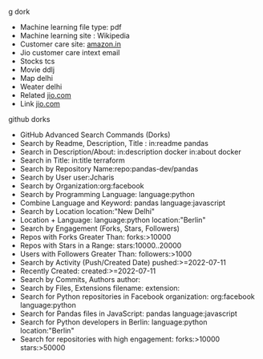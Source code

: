g dork
* Machine learning file type: pdf
* Machine learning site : Wikipedia 
* Customer care site: [amazon.in](http://amazon.in/)
* Jio customer care intext email 
* Stocks tcs
* Movie ddlj
* Map delhi
* Weater delhi
* Related [jio.com](http://jio.com/)
* Link [jio.com](http://jio.com/)

github dorks
* GitHub Advanced Search Commands (Dorks)
* Search by Readme, Description, Title : in:readme pandas
* Search in Description/About: in:description docker in:about  docker
* Search in Title: in:title terraform
* Search by Repository Name:repo:pandas-dev/pandas
* Search by User user:Jcharis
* Search by Organization:org:facebook
* Search by Programming Language: language:python
* Combine Language and Keyword: pandas language:javascript
* Search by Location location:"New Delhi"
* Location + Language: language:python location:"Berlin"
* Search by Engagement (Forks, Stars, Followers) 
* Repos with Forks Greater Than: forks:>10000
* Repos with Stars in a Range: stars:10000..20000
* Users with Followers Greater Than: followers:>1000
* Search by Activity (Push/Created Date) pushed:>=2022-07-11
* Recently Created: created:>=2022-07-11
* Search by Commits, Authors author:<username>
* Search by Files, Extensions filename:<file> extension:<ext>
* Search for Python repositories in Facebook organization: org:facebook language:python
* Search for Pandas files in JavaScript: pandas language:javascript
* Search for Python developers in Berlin: language:python location:"Berlin"
* Search for repositories with high engagement: forks:>10000 stars:>50000
